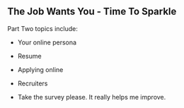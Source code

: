 ## The Job Wants You - Time To Sparkle

Part Two topics include:
- Your online persona
- Resume
- Applying online
- Recruiters

- Take the survey please. It really helps me improve.
